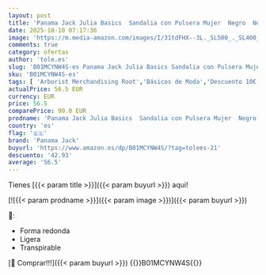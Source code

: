 ```yaml
---
layout: post
title: 'Panama Jack Julia Basics  Sandalia con Pulsera Mujer  Negro  Negro B1   41 EU'
date: 2025-10-10 07:17:36
image: 'https://m.media-amazon.com/images/I/31tdFHX--3L._SL500_._SL400_.jpg'
comments: true
category: ofertas
author: 'tole.es'
slug: 'B01MCYNW4S-es Panama Jack Julia Basics Sandalia con Pulsera Mujer Negro...'
sku: 'B01MCYNW4S-es'
tags: [ 'Arborist Merchandising Root','Básicos de Moda','Descuento 10€ en la 1ª compra en Moda','Moda','Moda Mujer','Sandalias de vestir para mujer','Sandalias y chanclas para mujer','Self Service','Special Features Stores','Zapatos para mujer','c8538d25-3af9-48d3-aeff-5f3ce5572a36_0','c8538d25-3af9-48d3-aeff-5f3ce5572a36_2801','c8538d25-3af9-48d3-aeff-5f3ce5572a36_5401','panama jack','sandalia','🇪🇸', ]
actualPrice: 56.5 EUR
currency: EUR
price: 56.5
comparePrice: 99.0 EUR
prodname: 'Panama Jack Julia Basics  Sandalia con Pulsera Mujer  Negro  Negro B1   41 EU'
country: 'es'
flag: '🇪🇸'
brand: 'Panama Jack'
buyurl: 'https://www.amazon.es/dp/B01MCYNW4S/?tag=tolees-21'
descuento: '42.93'
average: '56.5'
---
```


Tienes [{{< param title >}}]({{< param buyurl >}}) aqui!

[![{{< param prodname >}}]({{< param image >}})]({{< param buyurl >}})

🔎:

- Forma redonda
- Ligera
- Transpirable

[🛒 Comprar!!!]({{< param buyurl >}})
{{<world>}}B01MCYNW4S{{</world>}}
